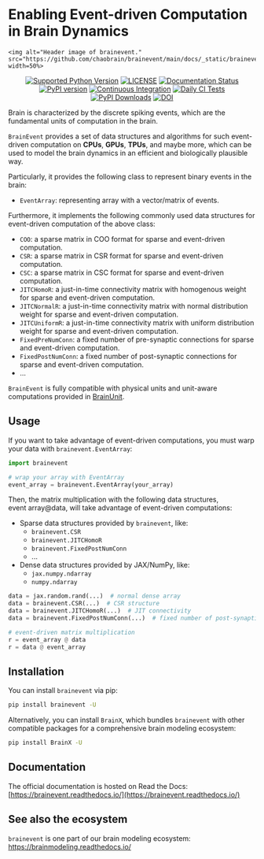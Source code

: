 # Enabling Event-driven Computation in Brain Dynamics

<p align="center">

  	<img alt="Header image of brainevent." src="https://github.com/chaobrain/brainevent/main/docs/_static/brainevent.png" width=50%>

</p> 



<p align="center">
	<a href="https://pypi.org/project/brainevent/"><img alt="Supported Python Version" src="https://img.shields.io/pypi/pyversions/brainevent"></a>
	<a href="https://github.com/chaobrain/brainevent/blob/main/LICENSE"><img alt="LICENSE" src="https://img.shields.io/badge/License-Apache%202.0-blue.svg"></a>
  	<a href='https://brainevent.readthedocs.io/en/latest/?badge=latest'>
        <img src='https://readthedocs.org/projects/brainevent/badge/?version=latest' alt='Documentation Status' />
    </a>
    <a href="https://badge.fury.io/py/brainevent"><img alt="PyPI version" src="https://badge.fury.io/py/brainevent.svg"></a>
    <a href="https://github.com/chaobrain/brainevent/actions/workflows/CI.yml"><img alt="Continuous Integration" src="https://github.com/chaobrain/brainevent/actions/workflows/CI.yml/badge.svg"></a>
    <a href="https://github.com/chaobrain/brainevent/actions/workflows/CI-daily.yml"><img alt="Daily CI Tests" src="https://github.com/chaobrain/brainevent/actions/workflows/CI-daily.yml/badge.svg"></a>
    <a href="https://pepy.tech/projects/brainevent"><img src="https://static.pepy.tech/badge/brainevent" alt="PyPI Downloads"></a>
    <a href="https://doi.org/10.5281/zenodo.15324450"><img src="https://zenodo.org/badge/921610544.svg" alt="DOI"></a>
</p>


Brain is characterized by the discrete spiking events, which are the fundamental units of computation in the brain.

`BrainEvent` provides a set of data structures and algorithms for such event-driven computation on
**CPUs**, **GPUs**, **TPUs**, and maybe more, which can be used to model the brain dynamics in an
efficient and biologically plausible way.

Particularly, it provides the following class to represent binary events in the brain:

- ``EventArray``: representing array with a vector/matrix of events.

Furthermore, it implements the following commonly used data structures for event-driven computation
of the above class:

- ``COO``: a sparse matrix in COO format for sparse and event-driven computation.
- ``CSR``: a sparse matrix in CSR format for sparse and event-driven computation.
- ``CSC``: a sparse matrix in CSC format for sparse and event-driven computation.
- ``JITCHomoR``: a just-in-time connectivity matrix with homogenous weight for sparse and event-driven computation.
- ``JITCNormalR``: a just-in-time connectivity matrix with normal distribution weight for sparse and event-driven
  computation.
- ``JITCUniformR``: a just-in-time connectivity matrix with uniform distribution weight for sparse and event-driven
  computation.
- ``FixedPreNumConn``: a fixed number of pre-synaptic connections for sparse and event-driven computation.
- ``FixedPostNumConn``: a fixed number of post-synaptic connections for sparse and event-driven computation.
- ...

`BrainEvent` is fully compatible with physical units and unit-aware computations provided
in [BrainUnit](https://github.com/chaobrain/brainunit).

## Usage

If you want to take advantage of event-driven computations, you must warp your data with ``brainevent.EventArray``:

```python
import brainevent

# wrap your array with EventArray
event_array = brainevent.EventArray(your_array)
```

Then, the matrix multiplication with the following data structures, $\mathrm{event\ array} @ \mathrm{data}$,
will take advantage of event-driven computations:

- Sparse data structures provided by ``brainevent``, like:
    - ``brainevent.CSR``
    - ``brainevent.JITCHomoR``
    - ``brainevent.FixedPostNumConn``
    - ...
- Dense data structures provided by JAX/NumPy, like:
    - ``jax.numpy.ndarray``
    - ``numpy.ndarray``


```python
data = jax.random.rand(...)  # normal dense array
data = brainevent.CSR(...)  # CSR structure
data = brainevent.JITCHomoR(...)  # JIT connectivity
data = brainevent.FixedPostNumConn(...)  # fixed number of post-synaptic connections

# event-driven matrix multiplication
r = event_array @ data
r = data @ event_array
```

## Installation

You can install ``brainevent`` via pip:

```bash
pip install brainevent -U
```

Alternatively, you can install `BrainX`, which bundles `brainevent` with other compatible packages for a comprehensive brain modeling ecosystem:

```bash
pip install BrainX -U
```


## Documentation

The official documentation is hosted on Read the Docs: [https://brainevent.readthedocs.io/](https://brainevent.readthedocs.io/)


## See also the ecosystem

``brainevent`` is one part of our brain modeling ecosystem: https://brainmodeling.readthedocs.io/

